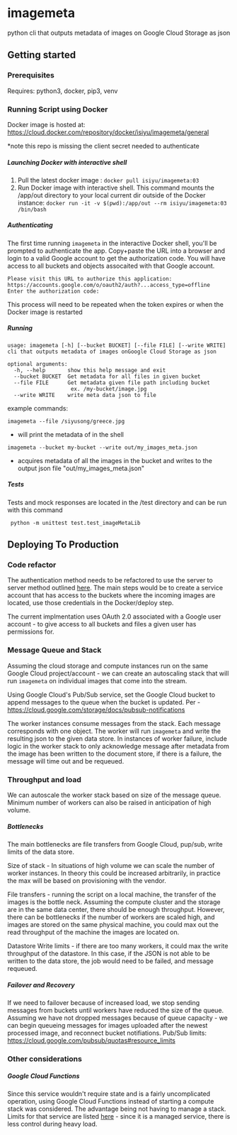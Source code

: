# imagemeta
python cli that outputs metadata of images on Google Cloud Storage as json

## Getting started
### Prerequisites
Requires: python3, docker, pip3, venv

### Running Script using Docker
Docker image is hosted at: https://cloud.docker.com/repository/docker/isiyu/imagemeta/general

*note this repo is missing the client secret needed to authenticate

##### Launching Docker with interactive shell
1. Pull the latest docker image :
`docker pull isiyu/imagemeta:03`
2. Run Docker image with interactive shell. This command mounts the /app/out directory to your local current dir outside of the Docker instance:
`docker run -it -v $(pwd):/app/out --rm isiyu/imagemeta:03 /bin/bash`

##### Authenticating
The first time running `imagemeta` in the interactive Docker shell, you'll be prompted to authenticate the app. Copy+paste the URL into a browser and login to a valid Google account to get the authorization code. You will have access to all buckets and objects assocaited with that Google account.
```
Please visit this URL to authorize this application: https://accounts.google.com/o/oauth2/auth?...access_type=offline
Enter the authorization code:
```
This process will need to be repeated when the token expires or when the Docker image is restarted

##### Running
```
usage: imagemeta [-h] [--bucket BUCKET] [--file FILE] [--write WRITE]
cli that outputs metadata of images onGoogle Cloud Storage as json

optional arguments:
  -h, --help       show this help message and exit
  --bucket BUCKET  Get metadata for all files in given bucket
  --file FILE      Get metadata given file path including bucket
                    ex. /my-bucket/image.jpg
  --write WRITE    write meta data json to file
```

example commands:
```
imagemeta --file /siyusong/greece.jpg
```
 - will print the metadata of in the shell
```
imagemeta --bucket my-bucket --write out/my_images_meta.json
```
 - acquires metadata of all the images in the bucket and writes to the output json file "out/my_images_meta.json"

##### Tests
Tests and mock responses are located in the /test directory and can be run with this command

```
 python -m unittest test.test_imageMetaLib
```

## Deploying To Production

### Code refactor
The authentication method needs to be refactored to use the server to server method outlined [here](https://cloud.google.com/docs/authentication/production#auth-cloud-implicit-python). The main steps would be to create a service account that has access to the buckets where the incoming images are located, use those credentials in the Docker/deploy step.

The current implmentation uses OAuth 2.0 associated with a Google user account - to give access to all buckets and files a given user has permissions for.

### Message Queue and Stack

Assuming the cloud storage and compute instances run on the same Google Cloud project/account - we can create an autoscaling stack that will run `imagemeta` on individual images that come into the stream.

Using Google Cloud's Pub/Sub service, set the Google Cloud bucket to append messages to the queue when the bucket is updated. Per -  https://cloud.google.com/storage/docs/pubsub-notifications

The worker instances consume messages from the stack. Each message corresponds with one object. The worker will run `imagemeta` and write the resulting json to the given data store.
In instances of worker failure, include logic in the worker stack to only acknowledge message after metadata from the image has been written to the document store, if there is a failure, the message will time out and be requeued.

### Throughput and load
We can autoscale the worker stack based on size of the message queue. Minimum number of workers can also be raised in anticipation of high volume.

##### Bottlenecks
The main bottlenecks are file transfers from Google Cloud, pup/sub, write limits of the data store.

Size of stack - In situations of high volume we can scale the number of worker instances. In theory this could be increased arbitrarily, in practice the max will be based on provisioning with the vendor.

File transfers - running the script on a local machine, the transfer of the images is the bottle neck. Assuming the compute cluster and the storage are in the same data center, there should be enough throughput. However, there can be bottlenecks if the number of workers are scaled high, and images are stored on the same physical machine, you could max out the read throughput of the machine the images are located on.

Datastore Write limits - if there are too many workers, it could max the write throughput of the datastore. In this case, if the JSON is not able to be written to the data store, the job would need to be failed, and message requeued.

##### Failover and Recovery
If we need to failover because of increased load, we stop sending messages from buckets until workers have reduced the size of the queue.
Assuming we have not dropped messages because of queue capacity - we can begin queueing messages for images uploaded after the newest processed image, and reconnect bucket notifiations.
Pub/Sub limits: https://cloud.google.com/pubsub/quotas#resource_limits

### Other considerations
##### Google Cloud Functions
Since this service wouldn't require state and is a fairly uncomplicated operation, using Google Cloud Functions instead of starting a compute stack was considered. The advantage being not having to manage a stack. Limits for that service are listed [here](https://cloud.google.com/functions/quotas#scalability) - since it is a managed service, there is less control during heavy load.
